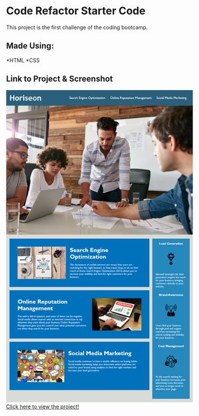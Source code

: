 # Code Refactor Starter Code
This project is the first challenge of the coding bootcamp.

## Made Using:
*HTML
*CSS

## Link to Project & Screenshot
![Portfolio Screenshot)](/assets/images/screenshot.jpeg)
[Click here to view the project!](https://rpodols.github.io/horiseon/)
